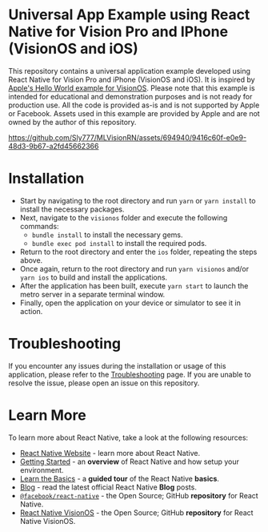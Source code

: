 # Universal App Example using React Native for Vision Pro and IPhone (VisionOS and iOS)

This repository contains a universal application example developed using React Native for Vision Pro and iPhone (VisionOS and iOS). It is inspired by [Apple's Hello World example for VisionOS](https://developer.apple.com/documentation/visionos/world). Please note that this example is intended for educational and demonstration purposes and is not ready for production use. All the code is provided as-is and is not supported by Apple or Facebook. Assets used in this example are provided by Apple and are not owned by the author of this repository.

https://github.com/Sly777/MLVisionRN/assets/694940/9416c60f-e0e9-48d3-9b67-a2fd45662366

# Installation

- Start by navigating to the root directory and run `yarn` or `yarn install` to install the necessary packages.
- Next, navigate to the `visionos` folder and execute the following commands:
  - `bundle install` to install the necessary gems.
  - `bundle exec pod install` to install the required pods.
- Return to the root directory and enter the `ios` folder, repeating the steps above.
- Once again, return to the root directory and run `yarn visionos` and/or `yarn ios` to build and install the applications.
- After the application has been built, execute `yarn start` to launch the metro server in a separate terminal window.
- Finally, open the application on your device or simulator to see it in action.

# Troubleshooting

If you encounter any issues during the installation or usage of this application, please refer to the [Troubleshooting](https://reactnative.dev/docs/troubleshooting) page. If you are unable to resolve the issue, please open an issue on this repository.

# Learn More

To learn more about React Native, take a look at the following resources:

- [React Native Website](https://reactnative.dev) - learn more about React Native.
- [Getting Started](https://reactnative.dev/docs/environment-setup) - an **overview** of React Native and how setup your environment.
- [Learn the Basics](https://reactnative.dev/docs/getting-started) - a **guided tour** of the React Native **basics**.
- [Blog](https://reactnative.dev/blog) - read the latest official React Native **Blog** posts.
- [`@facebook/react-native`](https://github.com/facebook/react-native) - the Open Source; GitHub **repository** for React Native.
- [React Native VisionOS](https://github.com/callstack/react-native-visionos) - the Open Source; GitHub **repository** for React Native VisionOS.
